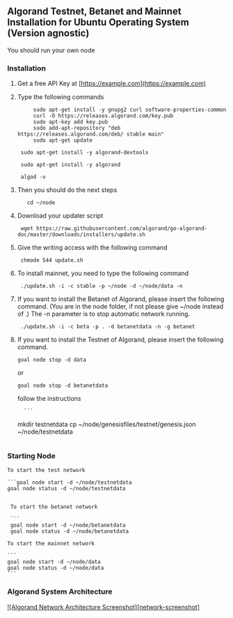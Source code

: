 ## Algorand Testnet, Betanet and Mainnet Installation for Ubuntu Operating System (Version agnostic)

You should run your own node

### Installation

1. Get a free API Key at [https://example.com](https://example.com)
2. Type the following commands
   ```sudo apt-get update
        sudo apt-get install -y gnupg2 curl software-properties-common
        curl -O https://releases.algorand.com/key.pub
        sudo apt-key add key.pub
        sudo add-apt-repository "deb https://releases.algorand.com/deb/ stable main"
        sudo apt-get update

    sudo apt-get install -y algorand-devtools

    sudo apt-get install -y algorand

    algod -v
   ```

3. Then you should do the next steps

   ```mkdir ~/node
      cd ~/node  
   ```
4. Download your updater script

   ```
    wget https://raw.githubusercontent.com/algorand/go-algorand-doc/master/downloads/installers/update.sh
   ```

5. Give the writing access with the following command

   ```
    chmode 544 update.sh
   ```

6. To install mainnet, you need to type the following command

   ```
    ./update.sh -i -c stable -p ~/node -d ~/node/data -n
   ```

7. If you want to install the Betanet of Algorand, please insert the following command. (You are in the node folder, if not please give ~/node instead of .)
    The -n parameter is to stop automatic network running.

   ```
    ./update.sh -i -c beta -p . -d betanetdata -n -g betanet
   ```

8. If you want to install the Testnet of Algorand, please insert the following command.

      ```
     goal node stop -d data
   ```

   or 

      ```
    goal node stop -d betanetdata
   ```

   follow the instructions

         ```
    mkdir testnetdata
    cp ~/node/genesisfiles/testnet/genesis.json ~/node/testnetdata
   ```

### Starting Node
    To start the test network

    ```goal node start -d ~/node/testnetdata
    goal node status -d ~/node/testnetdata
   ```

    To start the betanet network

    ```
    goal node start -d ~/node/betanetdata
    goal node status -d ~/node/betanetdata
   ```

    To start the mainnet network

    ```
    goal node start -d ~/node/data
    goal node status -d ~/node/data
    ```

### Algorand System Architecture

[![Algorand Network Architecture Screenshot][network-screenshot]](img/Algorand_Networks.png)